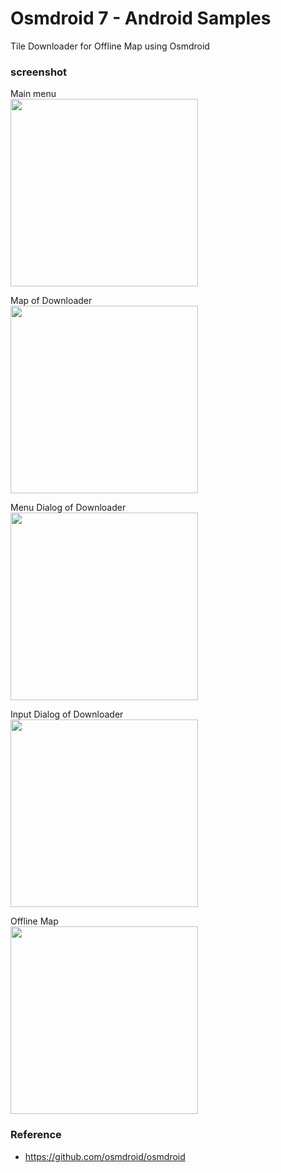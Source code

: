 Osmdroid 7 - Android Samples
===============

Tile Downloader for Offline Map using Osmdroid <br/>

### screenshot <br/>
Main menu <br/>
<image src="https://raw.githubusercontent.com/ohwada/Android_Samples/master/Osmdroid7/screentshot/osmdroid7_main.png" width="300" /> <br/>

Map of Downloader <br/>
<image src="https://raw.githubusercontent.com/ohwada/Android_Samples/master/Osmdroid7/screentshot/osmdroid7_downloader_map.png" width="300" /> <br/>


Menu Dialog of Downloader <br/>
<image src="https://raw.githubusercontent.com/ohwada/Android_Samples/master/Osmdroid7/screentshot/osmdroid7_downloader_menu_dialog.png" width="300" /> <br/>

Input Dialog of Downloader <br/>
<image src="https://raw.githubusercontent.com/ohwada/Android_Samples/master/Osmdroid7/screentshot/osmdroid7_downloader_input_dialog.png" width="300" /> <br/>

Offline Map <br/>
<image src="https://raw.githubusercontent.com/ohwada/Android_Samples/master/Osmdroid7/screentshot/osmdroid7_osmdroid7_offline_map.png" width="300" /> <br/>

### Reference <br/>
- https://github.com/osmdroid/osmdroid <br/>
